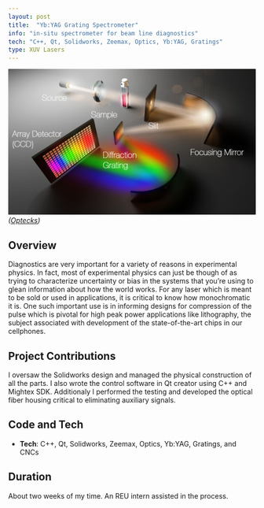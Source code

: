 ```yaml
---
layout: post
title:  "Yb:YAG Grating Spectrometer"
info: "in-situ spectrometer for beam line diagnostics"
tech: "C++, Qt, Solidworks, Zeemax, Optics, Yb:YAG, Gratings"
type: XUV Lasers
---
```

![Image](../assets/img/grating_spec.jpg)
*([Optecks](https://www.optecks.com/Portal/index.php/knowledge-center/spectroscopy-root/spect1))*
## Overview 
Diagnostics are very important for a variety of reasons in experimental physics. In fact, most of experimental physics can just be though of as trying to characterize uncertainty or bias in the systems that you’re using to glean information about how the world works. For any laser which is meant to be sold or used in applications, it is critical to know how monochromatic it is. One such important use is in informing designs for compression of the pulse which is pivotal for high peak power applications like lithography, the subject associated with development of the state-of-the-art chips in our cellphones.    

## Project Contributions
I oversaw the Solidworks design and managed the physical construction of all the parts. I also wrote the control software in Qt creator using C++ and Mightex SDK. Additionaly I performed the testing and developed the optical fiber housing critical to eliminating auxiliary signals.  

## Code and Tech
* **Tech**: C++, Qt, Solidworks, Zeemax, Optics, Yb:YAG, Gratings, and CNCs


## Duration
About two weeks of my time.  An REU intern assisted in the process.   
